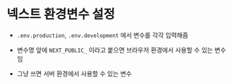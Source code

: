 #  넥스트 환경변수 설정

- `.env.production`, `.env.development` 에서 변수를 각각 입력해줌

- 변수명 앞에 `NEXT_PUBLIC_` 이라고 붙으면 브라우저 환경에서 사용할 수 있는 변수임
- 그냥 쓰면 서버 환경에서 사용할 수 있는 변수

